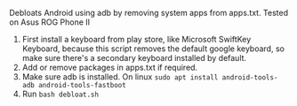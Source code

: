 Debloats Android using adb by removing system apps from apps.txt. Tested on Asus ROG Phone II

1. First install a keyboard from play store, like Microsoft SwiftKey Keyboard, because this script removes the default google keyboard, so make sure there's a secondary keyboard installed by default.
2. Add or remove packages in apps.txt if required.
3. Make sure adb is installed. On linux `sudo apt install android-tools-adb android-tools-fastboot`
4. Run `bash debloat.sh`
